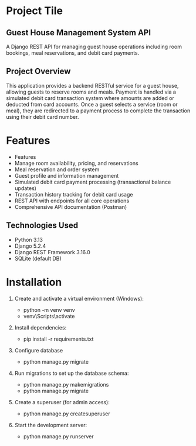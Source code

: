 # Project Tile
## Guest House Management System API
A Django REST API for managing guest house operations including room bookings, meal reservations, and debit card payments.

## Project Overview
This application provides a backend RESTful service for a guest house, allowing guests to reserve rooms and meals. Payment is handled via a simulated debit card transaction system where amounts are added or deducted from card accounts. Once a guest selects a service (room or meal), they are redirected to a payment process to complete the transaction using their debit card number.

# Features
- Features
- Manage room availability, pricing, and reservations
- Meal reservation and order system
- Guest profile and information management
- Simulated debit card payment processing (transactional balance updates)
- Transaction history tracking for debit card usage
- REST API with endpoints for all core operations
- Comprehensive API documentation (Postman)

## Technologies Used
- Python 3.13
- Django 5.2.4
- Django REST Framework 3.16.0
-  SQLite (default DB)

# Installation 
1. Create and activate a virtual environment (Windows):
    - python -m venv venv
    - venv\Scripts\activate

2. Install dependencies:
    - pip install -r requirements.txt

3. Configure database
    - python manage.py migrate
    
4. Run migrations to set up the database schema:
    - python manage.py makemigrations
    - python manage.py migrate

5. Create a superuser (for admin access):
    - python manage.py createsuperuser

6. Start the development server:
    - python manage.py runserver
